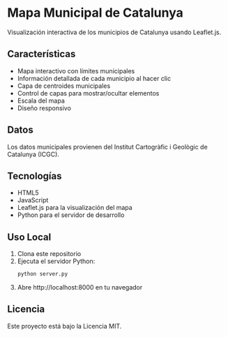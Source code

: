 # Mapa Municipal de Catalunya

Visualización interactiva de los municipios de Catalunya usando Leaflet.js.

## Características

- Mapa interactivo con límites municipales
- Información detallada de cada municipio al hacer clic
- Capa de centroides municipales
- Control de capas para mostrar/ocultar elementos
- Escala del mapa
- Diseño responsivo

## Datos

Los datos municipales provienen del Institut Cartogràfic i Geològic de Catalunya (ICGC).

## Tecnologías

- HTML5
- JavaScript
- Leaflet.js para la visualización del mapa
- Python para el servidor de desarrollo

## Uso Local

1. Clona este repositorio
2. Ejecuta el servidor Python:
   ```bash
   python server.py
   ```
3. Abre http://localhost:8000 en tu navegador

## Licencia

Este proyecto está bajo la Licencia MIT. 